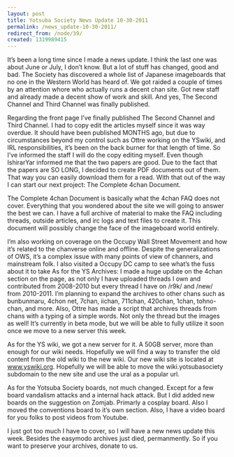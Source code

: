 ```yaml
---
layout: post
title: Yotsuba Society News Update 10-30-2011
permalink: /news_update-10-30-2011/
redirect_from: /node/39/
created: 1319989415
---
```

It’s been a long time since I made a news update. I think the last one was about June or July, I don’t know.  But a lot of stuff has changed, good and bad. The Society has discovered a whole list of Japanese imageboards that no one in the Western World has heard of. We got raided a couple of times by an attention whore who actually runs a decent chan site. Got new staff and already made a decent show of work and skill. And yes, The Second Channel and Third Channel was finally published.

Regarding the front page I’ve finally published The Second Channel and Third Channel.  I had to copy edit the articles myself since it was way overdue. It should have been published MONTHS ago, but due to circumstances beyond my control such as Ottre working on the YSwiki, and IRL responsibilities, it’s been on the back burner for that length of time. So I’ve informed the staff I will do the copy editing myself. Even though IshirarYar informed me that the two papers are good.
Due to the fact that the papers are SO LONG, I decided to create PDF documents out of them. That way you can easily download them for a read. With that out of the way I can start our next project: The Complete 4chan Document. 

The Complete 4chan Document is basically what the 4chan FAQ does not cover. Everything that you wondered about the site we will going to answer the best we can. I have a full archive of material to make the FAQ including threads, outside articles, and irc logs and text files to create it. This document will possibly change the face of the imageboard world entirely. 

I’m also working on coverage on the Occupy Wall Street Movement and how it’s related to the chanverse online and offline. Despite the generalizations of OWS, it’s a complex issue with many points of view of channers, and mainstream folk. I also visited a Occupy DC camp to see what’s the fuss about it to take 
As for the YS Archives: I made a huge update on the 4chan section on the page, as not only I have uploaded threads I own and contributed from 2008-2010 but every thread I have on /r9k/ and /new/ from 2010-2011. I’m planning to expand the archives to other chans such as bunbunmaru, 4chon net, 7chan, iichan, 711chan, 420chan, 1chan, tohno-chan, and more. Also, Ottre has made a script that archives threads from chans with a typing of a simple words. Not only the thread but the images as well! It’s currently in beta mode, but we will be able to fully utilize it soon once we move to a new server this week.

As for the YS wiki, we got a new server for it. A 50GB server, more than enough for our wiki needs. Hopefully we will find a way to transfer the old content from the old wiki to the new wiki. Our new wiki site is located at www.yswiki.org. Hopefully we will be able to move the wiki.yotsubasociety subdomain to the new site and use the ural as a popular url.

As for the Yotsuba Society boards, not much changed. Except for a few board vandalism attacks and a internal hack attack. But I did added new boards on the suggestion on Zomjab. Primarly a cosplay board. Also I moved the conventions board to it’s own section. Also, I have a video board for you folks to post videos from Youtube.

I just got too much I have to cover, so I will have a new news update this week. Besides the easymodo archives just died, permanmently. So if you want to preserve your archives, donate to us.
